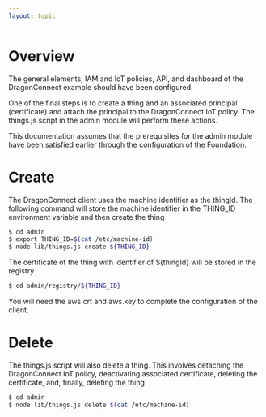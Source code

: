 ```yaml
---
layout: topic
---
```


# Overview

The general elements, IAM and IoT policies, API, and dashboard of the
DragonConnect example should have been configured.

One of the final steps is to create a thing and an associated principal
(certificate) and attach the principal to the DragonConnect IoT policy.
The things.js script in the admin module will perform these actions.

This documentation assumes that the prerequisites for the admin module have
been satisfied earlier through the configuration of the
[Foundation](./foundation.html).

# Create

The DragonConnect client uses the machine identifier as the thingId.
The following command will store the machine identifier in the THING_ID
environment variable and then create the thing

```sh
$ cd admin
$ export THING_ID=$(cat /etc/machine-id)
$ node lib/things.js create ${THING_ID}
```

The certificate of the thing with identifier of ${thingId} will be stored
in the registry

```sh
$ cd admin/registry/${THING_ID}
```

You will need the aws.crt and aws.key to complete the configuration of the
client.

# Delete

The things.js script will also delete a thing.  This involves detaching the
DragonConnect IoT policy, deactivating associated certificate, deleting the
certificate, and, finally, deleting the thing

```sh
$ cd admin
$ node lib/things.js delete $(cat /etc/machine-id)
```
